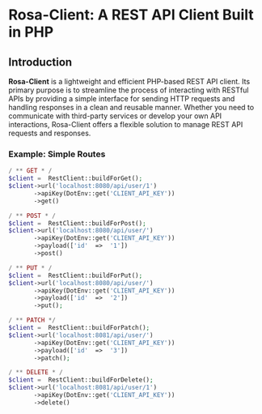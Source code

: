 
# Rosa-Client: A REST API Client Built in PHP

## Introduction

**Rosa-Client** is a lightweight and efficient PHP-based REST API client. Its primary purpose is to streamline the process of interacting with RESTful APIs by providing a simple interface for sending HTTP requests and handling responses in a clean and reusable manner. Whether you need to communicate with third-party services or develop your own API interactions, Rosa-Client offers a flexible solution to manage REST API requests and responses.

### Example: Simple Routes

```php
/ ** GET * /
$client =  RestClient::buildForGet();
$client->url('localhost:8080/api/user/1')
	   ->apiKey(DotEnv::get('CLIENT_API_KEY'))
	   ->get()

/ ** POST * /
$client =  RestClient::buildForPost();
$client->url('localhost:8080/api/user/')
	   ->apiKey(DotEnv::get('CLIENT_API_KEY'))
	   ->payload(['id'  =>  '1'])
	   ->post()

/ ** PUT * /
$client =  RestClient::buildForPut();
$client->url('localhost:8080/api/user/')
	   ->apiKey(DotEnv::get('CLIENT_API_KEY'))
	   ->payload(['id'  =>  '2'])
	   ->put();

/ ** PATCH */
$client =  RestClient::buildForPatch();
$client->url('localhost:8081/api/user/')
	   ->apiKey(DotEnv::get('CLIENT_API_KEY'))
       ->payload(['id'  =>  '3'])
       ->patch();

/ ** DELETE * /
$client =  RestClient::buildForDelete();
$client->url('localhost:8081/api/user/1')
	   ->apiKey(DotEnv::get('CLIENT_API_KEY'))
	   ->delete()
```
